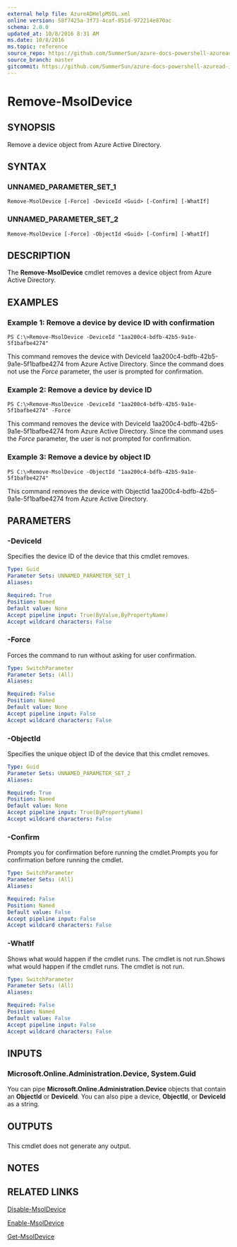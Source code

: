 ```yaml
---
external help file: AzureADHelpMSOL.xml
online version: 58f7425a-3f73-4caf-851d-972214e870ac
schema: 2.0.0
updated_at: 10/8/2016 8:31 AM
ms.date: 10/8/2016
ms.topic: reference
source_repo: https://github.com/SummerSun/azure-docs-powershell-azuread-int
source_branch: master
gitcommit: https://github.com/SummerSun/azure-docs-powershell-azuread-int/blob/aa68880375be962d5646d6d763347021b391b5c6/Azure%20AD%20Cmdlets/AzureAD/v1.0/Remove-MsolDevice.md
---
```


# Remove-MsolDevice

## SYNOPSIS
Remove a device object from Azure Active Directory.

## SYNTAX

### UNNAMED_PARAMETER_SET_1
```
Remove-MsolDevice [-Force] -DeviceId <Guid> [-Confirm] [-WhatIf]
```

### UNNAMED_PARAMETER_SET_2
```
Remove-MsolDevice [-Force] -ObjectId <Guid> [-Confirm] [-WhatIf]
```

## DESCRIPTION
The **Remove-MsolDevice** cmdlet removes a device object from Azure Active Directory.

## EXAMPLES

### Example 1: Remove a device by device ID with confirmation
```
PS C:\>Remove-MsolDevice -DeviceId "1aa200c4-bdfb-42b5-9a1e-5f1bafbe4274"
```

This command removes the device with DeviceId 1aa200c4-bdfb-42b5-9a1e-5f1bafbe4274 from Azure Active Directory.
Since the command does not use the *Force* parameter, the user is prompted for confirmation.

### Example 2: Remove a device by device ID
```
PS C:\>Remove-MsolDevice -DeviceId "1aa200c4-bdfb-42b5-9a1e-5f1bafbe4274" -Force
```

This command removes the device with DeviceId 1aa200c4-bdfb-42b5-9a1e-5f1bafbe4274 from Azure Active Directory.
Since the command uses the *Force* parameter, the user is not prompted for confirmation.

### Example 3: Remove a device by object ID
```
PS C:\>Remove-MsolDevice -ObjectId "1aa200c4-bdfb-42b5-9a1e-5f1bafbe4274"
```

This command removes the device with ObjectId 1aa200c4-bdfb-42b5-9a1e-5f1bafbe4274 from Azure Active Directory.

## PARAMETERS

### -DeviceId
Specifies the device ID of the device that this cmdlet removes.

```yaml
Type: Guid
Parameter Sets: UNNAMED_PARAMETER_SET_1
Aliases: 

Required: True
Position: Named
Default value: None
Accept pipeline input: True(ByValue,ByPropertyName)
Accept wildcard characters: False
```

### -Force
Forces the command to run without asking for user confirmation.

```yaml
Type: SwitchParameter
Parameter Sets: (All)
Aliases: 

Required: False
Position: Named
Default value: None
Accept pipeline input: False
Accept wildcard characters: False
```

### -ObjectId
Specifies the unique object ID of the device that this cmdlet removes.

```yaml
Type: Guid
Parameter Sets: UNNAMED_PARAMETER_SET_2
Aliases: 

Required: True
Position: Named
Default value: None
Accept pipeline input: True(ByPropertyName)
Accept wildcard characters: False
```

### -Confirm
Prompts you for confirmation before running the cmdlet.Prompts you for confirmation before running the cmdlet.

```yaml
Type: SwitchParameter
Parameter Sets: (All)
Aliases: 

Required: False
Position: Named
Default value: False
Accept pipeline input: False
Accept wildcard characters: False
```

### -WhatIf
Shows what would happen if the cmdlet runs.
The cmdlet is not run.Shows what would happen if the cmdlet runs.
The cmdlet is not run.

```yaml
Type: SwitchParameter
Parameter Sets: (All)
Aliases: 

Required: False
Position: Named
Default value: False
Accept pipeline input: False
Accept wildcard characters: False
```

## INPUTS

### Microsoft.Online.Administration.Device, System.Guid
You can pipe **Microsoft.Online.Administration.Device** objects that contain an **ObjectId** or **DeviceId**.
You can also pipe a device, **ObjectId**, or **DeviceId** as a string.

## OUTPUTS

### 
This cmdlet does not generate any output.

## NOTES

## RELATED LINKS

[Disable-MsolDevice](58f7425a-3f73-4caf-851d-972214e870ac)

[Enable-MsolDevice](5810982a-c9a8-4a13-be28-5d9cb053db1a)

[Get-MsolDevice](b11640a7-18c4-475a-b6be-d16957c4f58c)


